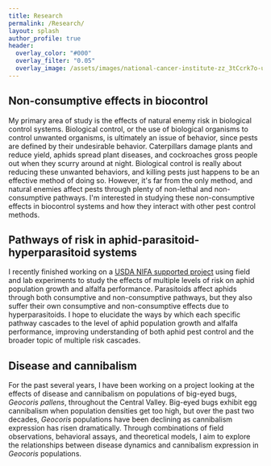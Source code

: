 ```yaml
---
title: Research
permalink: /Research/
layout: splash
author_profile: true
header:
  overlay_color: "#000"
  overlay_filter: "0.05"
  overlay_image: /assets/images/national-cancer-institute-zz_3tCcrk7o-unsplash.jpg
---
```


## Non-consumptive effects in biocontrol
My primary area of study is the effects of natural enemy risk in biological control systems. Biological control, or the use of biological organisms to control unwanted organisms, is ultimately an issue of behavior, since pests are defined by their undesirable behavior. Caterpillars damage plants and reduce yield, aphids spread plant diseases, and cockroaches gross people out when they scurry around at night. Biological control is really about reducing these unwanted behaviors, and killing pests just happens to be an effective method of doing so. However, it's far from the only method, and natural enemies affect pests through plenty of non-lethal and non-consumptive pathways. I'm interested in studying these non-consumptive effects in biocontrol systems and how they interact with other pest control methods.

## Pathways of risk in aphid-parasitoid-hyperparasitoid systems

I recently finished working on a [USDA NIFA supported project](https://nifa.usda.gov/funding-opportunity/agriculture-and-food-research-initiative-education-workforce-development) using field and lab experiments to study the effects of multiple levels of risk on aphid population growth and alfalfa performance. Parasitoids affect aphids through both consumptive and non-consumptive pathways, but they also suffer their own consumptive and non-consumptive effects due to hyperparasitoids. I hope to elucidate the ways by which each specific pathway cascades to the level of aphid population growth and alfalfa performance, improving understanding of both aphid pest control and the broader topic of multiple risk cascades.

## Disease and cannibalism

For the past several years, I have been working on a project looking at the effects of disease and cannibalism on populations of big-eyed bugs, *Geocoris pallens*, throughout the Central Valley. Big-eyed bugs exhibit egg cannibalism when population densities get too high, but over the past two decades, *Geocoris* populations have been declining as cannibalism expression has risen dramatically. Through combinations of field observations, behavioral assays, and theoretical models, I aim to explore the relationships between disease dynamics and cannibalism expression in *Geocoris* populations.
